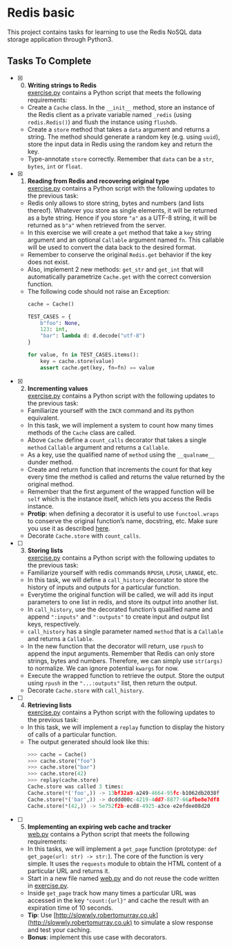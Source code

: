 # Redis basic

This project contains tasks for learning to use the Redis NoSQL data storage application through Python3.

## Tasks To Complete

+ [x] 0. **Writing strings to Redis**<br/>[exercise.py](exercise.py) contains a Python script that meets the following requirements:
  + Create a `Cache` class. In the `__init__` method, store an instance of the Redis client as a private variable named `_redis` (using `redis.Redis()`) and flush the instance using `flushdb`.
  + Create a `store` method that takes a `data` argument and returns a string. The method should generate a random key (e.g. using `uuid`), store the input data in Redis using the random key and return the key.
  + Type-annotate `store` correctly. Remember that `data` can be a `str`, `bytes`, `int` or `float`.

+ [x] 1. **Reading from Redis and recovering original type**<br/>[exercise.py](exercise.py) contains a Python script with the following updates to the previous task:
  + Redis only allows to store string, bytes and numbers (and lists thereof). Whatever you store as single elements, it will be returned as a byte string. Hence if you store `"a"` as a UTF-8 string, it will be returned as `b"a"` when retrieved from the server.
  + In this exercise we will create a `get` method that take a `key` string argument and an optional `Callable` argument named `fn`. This callable will be used to convert the data back to the desired format.
  + Remember to conserve the original `Redis.get` behavior if the key does not exist.
  + Also, implement 2 new methods: `get_str` and `get_int` that will automatically parametrize `Cache.get` with the correct conversion function.
  + The following code should not raise an Exception:
    ```python
    cache = Cache()

    TEST_CASES = {
        b"foo": None,
        123: int,
        "bar": lambda d: d.decode("utf-8")
    }

    for value, fn in TEST_CASES.items():
        key = cache.store(value)
        assert cache.get(key, fn=fn) == value
    ```

+ [x] 2. **Incrementing values**<br/>[exercise.py](exercise.py) contains a Python script with the following updates to the previous task:
  + Familiarize yourself with the `INCR` command and its python equivalent.
  + In this task, we will implement a system to count how many times methods of the `Cache` class are called.
  + Above `Cache` define a `count_calls` decorator that takes a single `method` `Callable` argument and returns a `Callable`.
  + As a key, use the qualified name of `method` using the `__qualname__` dunder method.
  + Create and return function that increments the count for that key every time the method is called and returns the value returned by the original method.
  + Remember that the first argument of the wrapped function will be `self` which is the instance itself, which lets you access the Redis instance.
  + **Protip**: when defining a decorator it is useful to use `functool.wraps` to conserve the original function’s name, docstring, etc. Make sure you use it as described [here](https://docs.python.org/3.7/library/functools.html#functools.wraps).
  + Decorate `Cache.store` with `count_calls`.

+ [ ] 3. **Storing lists**<br/>[exercise.py](exercise.py) contains a Python script with the following updates to the previous task:
  + Familiarize yourself with redis commands `RPUSH`, `LPUSH`, `LRANGE`, etc.
  + In this task, we will define a `call_history` decorator to store the history of inputs and outputs for a particular function.
  + Everytime the original function will be called, we will add its input parameters to one list in redis, and store its output into another list.
  + In `call_history`, use the decorated function’s qualified name and append `":inputs"` and `":outputs"` to create input and output list keys, respectively.
  + `call_history` has a single parameter named `method` that is a `Callable` and returns a `Callable`.
  + In the new function that the decorator will return, use `rpush` to append the input arguments. Remember that Redis can only store strings, bytes and numbers. Therefore, we can simply use `str(args)` to normalize. We can ignore potential `kwargs` for now.
  + Execute the wrapped function to retrieve the output. Store the output using `rpush` in the `"...:outputs"` list, then return the output.
  + Decorate `Cache.store` with `call_history`.

+ [ ] 4. **Retrieving lists**<br/>[exercise.py](exercise.py) contains a Python script with the following updates to the previous task:
  + In this task, we will implement a `replay` function to display the history of calls of a particular function.
  + The output generated should look like this:
    ```py
    >>> cache = Cache()
    >>> cache.store("foo")
    >>> cache.store("bar")
    >>> cache.store(42)
    >>> replay(cache.store)
    Cache.store was called 3 times:
    Cache.store(*('foo',)) -> 13bf32a9-a249-4664-95fc-b1062db2038f
    Cache.store(*('bar',)) -> dcddd00c-4219-4dd7-8877-66afbe8e7df8
    Cache.store(*(42,)) -> 5e752f2b-ecd8-4925-a3ce-e2efdee08d20
    ```

+ [ ] 5. **Implementing an expiring web cache and tracker**<br/>[web.py](web.py) contains a Python script that meets the following requirements:
  + In this tasks, we will implement a `get_page` function (prototype: `def get_page(url: str) -> str:`). The core of the function is very simple. It uses the `requests` module to obtain the HTML content of a particular URL and returns it.
  + Start in a new file named [web.py](web.py) and do not reuse the code written in [exercise.py](exercise.py).
  + Inside `get_page` track how many times a particular URL was accessed in the key `"count:{url}"` and cache the result with an expiration time of 10 seconds.
  + **Tip**: Use [http://slowwly.robertomurray.co.uk](http://slowwly.robertomurray.co.uk) to simulate a slow response and test your caching.
  + **Bonus**: implement this use case with decorators.
